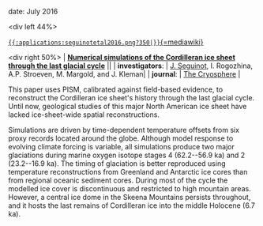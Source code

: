 date: July 2016

\<div left 44%\>

[`{{:applications:seguinotetal2016.png?350|}}`{=mediawiki}](http://www.the-cryosphere.net/10/639/2016/)


\<div right 50%\> \| **[Numerical simulations of the Cordilleran ice
sheet through the last glacial
cycle](http://www.the-cryosphere.net/10/639/2016/)** \|\|
\| **investigators**: \| [J.
Seguinot](http://www.vaw.ethz.ch/people/gz/juliens), I.
Rogozhina, A.P. Stroeven, M. Margold, and J. Kleman\| \|
**journal**: \| [The
Cryosphere](http://www.the-cryosphere.net/index.html) \|

This paper uses PISM, calibrated against field-based evidence, to
reconstruct the Cordilleran ice sheet\'s history through the last
glacial cycle. Until now, geological studies of this major North
American ice sheet have lacked ice-sheet-wide spatial reconstructions.

Simulations are driven by time-dependent temperature offsets from six
proxy records located around the globe. Although model response to
evolving climate forcing is variable, all simulations produce two major
glaciations during marine oxygen isotope stages 4 (62.2--56.9 ka) and 2
(23.2--16.9 ka). The timing of glaciation is better reproduced using
temperature reconstructions from Greenland and Antarctic ice cores than
from regional oceanic sediment cores. During most of the cycle the
modelled ice cover is discontinuous and restricted to high mountain
areas. However, a central ice dome in the Skeena Mountains persists
throughout, and it hosts the last remains of Cordilleran ice into the
middle Holocene (6.7 ka).



